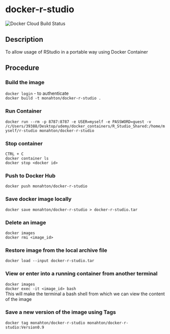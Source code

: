 # docker-r-studio

![Docker Cloud Build Status](https://img.shields.io/docker/cloud/build/monahton/docker-r-studio)

## Description

To allow usage of RStudio in a portable way using Docker Container

## Procedure

### Build the image

`docker login` - to authenticate
<br>
`docker build -t monahton/docker-r-studio .`

### Run Container
`docker run --rm -p 8787:8787 -e USER=myself -e PASSWORD=guest -v /c/Users/39388/Desktop/udemy/docker_containers/R_Studio_Shared:/home/myself/r-studio monahton/docker-r-studio`

### Stop container
`CTRL + C`
<br>
`docker container ls`
<br>
`docker stop <docker id>`

### Push to Docker Hub
`docker push monahton/docker-r-studio`

### Save docker image locally
`docker save monahton/docker-r-studio > docker-r-studio.tar`

### Delete an image
`docker images`
<br>
`docker rmi <image_id>`

### Restore image from the local archive file
`docker load --input docker-r-studio.tar`

### View or enter into a running container from another terminal
`docker images`
<br>
`docker exec -it <image_id> bash`
<br>
This will make the terminal a bash shell from which we can view the content of the image

### Save a new version of the image using Tags
`docker tag monahton/docker-r-studio monahton/docker-r-studio:Version0.9`






